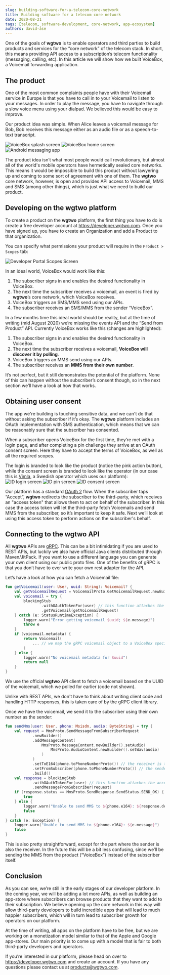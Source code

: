 ```yaml
---
slug: building-software-for-a-telecom-core-network
title: Building software for a telecom core network
date: 2020-08-21
tags: [telecom, software-development, core-network, app-ecosystem]
authors: david-åse
---
```


One of the goals of **wgtwo** is to enable operators and third parties to build products and services for the “core network” of the telecom stack. In short, this means providing API access to a subscription’s telecom functionality (messaging, calling, etc). In this article we will show how we built VoiceBox, a Voicemail forwarding application.

<!--truncate-->

## The product

One of the most common complaints people have with their Voicemail service in Europe is that you have to call in to your Voicemail to listen to your messages. In order to play the message, you have to navigate through a slow voice menu using your dialpad. We believed this would be easy to improve.

Our product idea was simple. When Alice leaves a voicemail message for Bob, Bob receives this message either as an audio file or as a speech-to-text transcript.


![VoiceBox splash screen](/img/blog/building-software-for-a-telecom-core-network/voicebox-splash.png)
![VoiceBox home screen](/img/blog/building-software-for-a-telecom-core-network/voicebox-home.png)
![Android messaging app](/img/blog/building-software-for-a-telecom-core-network/message-inbox.png)


The product idea isn’t what most people would call revolutionary, but almost all of the world's mobile operators have hermetically sealed core networks. This means it would be impossible to build this product without lawyering up and coming to some sort of agreement with one of them. The **wgtwo** core network, however, is open and provides API access to Voicemail, MMS and SMS  (among other things), which is just what we need to build our product.

## Developing on the **wgtwo** platform

To create a product on the **wgtwo** platform, the first thing you have to do is create a free developer account at <a href="https://developer.wgtwo.com" target="_blank">https://developer.wgtwo.com</a>. Once you have signed up, you have to create an Organization and add a Product to that organization.

You can specify what permissions your product will require in the `Product > Scopes` tab:

![Developer Portal Scopes Screen](/img/blog/building-software-for-a-telecom-core-network/developer-portal-scopes.png)

In an ideal world, VoiceBox would work like this:
1. The subscriber signs in and enables the desired functionality in VoiceBox.
2. The next time the subscriber receives a voicemail, an event is fired by **wgtwo**’s core network, which VoiceBox receives.
3. VoiceBox triggers an SMS/MMS send using our APIs.
4. The subscriber receives an SMS/MMS from the sender “VoiceBox”.

In a few months time this ideal world should be reality, but at the time of writing (mid August 2020) we’re missing the events API and the “Send from Product” API. Currently VoiceBox works like this (changes are highlighted):
1. The subscriber signs in and enables the desired functionality in VoiceBox.
2. The next time the subscriber receives a voicemail, **VoiceBox will discover it by polling**.
3. VoiceBox triggers an MMS send using our APIs.
4. The subscriber receives an **MMS from their own number**.

It’s not perfect, but it still demonstrates the potential of the platform. None of this can happen without the subscriber’s consent though, so in the next section we’ll have a look at how that works.

## Obtaining user consent

The app we're building is touching sensitive data, and we can't do that without asking the subscriber if it’s okay. The **wgtwo** platform includes an OAuth implementation with SMS authentication, which means that we can be reasonably sure that the subscriber has consented.

When a subscriber opens VoiceBox for the first time, they’re met with a login page, and after completing a pin challenge they arrive at an OAuth consent screen. Here they have to accept the terms of VoiceBox, as well as all the required scopes.

The login is branded to look like the product (notice the pink action button), while the consent screen is branded to look like the operator (in our case this is <a href="https://vimla.se" target="_blank">Vimla</a>, a Swedish operator which uses our platform):
![ID login screen](/img/blog/building-software-for-a-telecom-core-network/msisdn-screen.png)
![ID pin screen](/img/blog/building-software-for-a-telecom-core-network/pin-screen.png)
![ID consent screen](/img/blog/building-software-for-a-telecom-core-network/consent-screen.png)

Our platform has a standard <a href="https://oauth.net/2/" target="_blank">OAuth 2</a> flow. When the subscriber taps “Accept”, **wgtwo** redirects the subscriber to the third-party, which receives an "access token" that allows them to act on behalf of the subscriber. In this case the access token will let the third-party fetch Voicemails and send MMS from the subscriber, so it’s important to keep it safe.
Next we’ll look at using this access token to perform actions on the subscriber's behalf.

## Connecting to the **wgtwo** API

All **wgtwo** APIs are <a href="https://grpc.io/" target="_blank">gRPC</a>. This can be a bit intimidating if you are used to REST APIs, but luckily we also have official Java clients distributed through Maven/JitPack. If you want to use a different language you can generate your own client using our public proto files. One of the benefits of gRPC is that you don’t have to ever write your own rest adapter for the API.

Let’s have a look at how you can fetch a Voicemail file:

```kotlin
fun getVoicemail(user: User, uuid: String): Voicemail? {
    val getVoicemailRequest = VoicemailProto.GetVoicemailRequest.newBuilder().setVoicemailId(uuid).build()
    val voicemail = try {
        blockingStub
                .withOAuthTokenFor(user) // this function attaches the access token (from the consent screen)
                .getVoicemail(getVoicemailRequest)
    } catch (e: StatusRuntimeException) {
        logger.warn("Error getting voicemail $uuid; ${e.message}")
        throw e
    }
    if (voicemail.metadata) {
        return Voicemail(
            ... // we map the gRPC voicemail object to a VoiceBox specific object
        )
    } else {
        logger.warn("No voicemail metadata for $uuid")
        return null
    }
}
```

We use the official **wgtwo** API client to fetch a voicemail based on the UUID of the voicemail, which we polled for earlier (code not shown).

Unlike with REST APIs, we don't have to think about writing client code and handling HTTP responses, this is taken care of by the gRPC client library.

Once we have the voicemail, we send it to the subscriber using their own number as the sender:

```kotlin
fun sendMms(user: User, phone: Msisdn, audio: ByteString) = try {
    val request = MmsProto.SendMessageFromSubscriberRequest
            .newBuilder()
            .addMessageContent(
                MmsProto.MessageContent.newBuilder().setAudio(
                    MmsProto.AudioContent.newBuilder().setWav(audio)
                )
            )
            .setToE164(phone.toPhoneNumberProto()) // the receiver is the same as the sender
            .setFromSubscriber(phone.toPhoneNumberProto()) // the sender is the same as the receiver
            .build()
    val response = blockingStub
            .withOAuthTokenFor(user) // this function attaches the access token (from the consent screen)
            .sendMessageFromSubscriber(request)
    if (response.status == MmsProto.SendResponse.SendStatus.SEND_OK) {
        true
    } else {
        logger.warn("Unable to send MMS to ${phone.e164}: ${response.description} (${response.status.name})")
        false
    }
} catch (e: Exception) {
    logger.warn("Unable to send MMS to ${phone.e164}: ${e.message}")
    false
}
```

This is also pretty straightforward, except for the part where the sender is also the receiver. In the future this will be a bit less confusing, since we’ll be sending the MMS from the product (“VoiceBox”) instead of the subscriber itself.

## Conclusion

As you can see, we’re still in the early stages of our developer platform. In the coming year, we will be adding a lot more APIs, as well as building an app-store where subscribers can browse products that they want to add to their subscription. We believe opening up the core network in this way will allow third-party developers to build incredible apps that will lead to much happier subscribers, which will in turn lead to subscriber growth for operators on our platform.

At the time of writing, all apps on the platform have to be free, but we are working on a monetization model similar to that of the Apple and Google app-stores. Our main priority is to come up with a model that is fair to both third-party developers and operators.

If you’re interested in our platform, please head on over to <a href="https://developer.wgtwo.com" target="_blank">https://developer.wgtwo.com</a> and create an account. If you have any questions please contact us at <products@wgtwo.com>.

